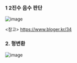 ### 1 2진수 음수 판단
![image](https://user-images.githubusercontent.com/77336436/113852501-921bf280-97d7-11eb-90fd-5228bda26fb8.png)

<참고>
https://www.bloger.kr/34

### 2. 형변환
![image](https://user-images.githubusercontent.com/77336436/113852516-99db9700-97d7-11eb-8dd3-0fe7a370031a.png)
